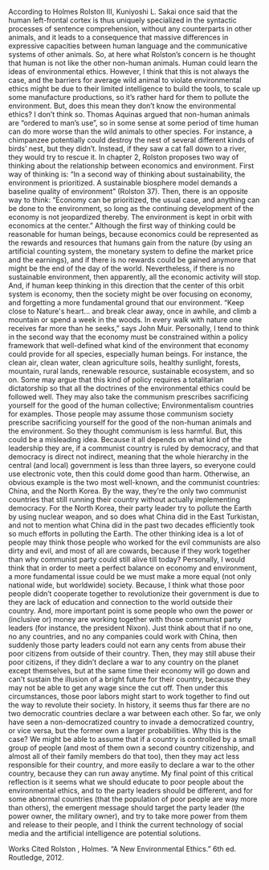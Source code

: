 According to Holmes Rolston III, Kuniyoshi L. Sakai once said that the human left-frontal cortex is thus uniquely specialized in the syntactic processes of sentence comprehension, without any counterparts in other animals, and it leads to a consequence that massive differences in expressive capacities between human language and the communicative systems of other animals. So, at here what Rolston’s concern is he thought that human is not like the other non-human animals. Human could learn the ideas of environmental ethics. However, I think that this is not always the case, and the barriers for average wild animal to violate environmental ethics might be due to their limited intelligence to build the tools, to scale up some manufacture productions, so it’s rather hard for them to pollute the environment. But, does this mean they don’t know the environmental ethics? I don’t think so. Thomas Aquinas argued that non-human animals are “ordered to man’s use”, so in some sense at some period of time human can do more worse than the wild animals to other species. For instance, a chimpanzee potentially could destroy the nest of several different kinds of birds’ nest, but they didn’t. Instead, if they saw a cat fall down to a river, they would try to rescue it.
	In chapter 2, Rolston proposes two way of thinking about the relationship between economics and environment. First way of thinking is: “In a second way of thinking about sustainability, the environment is prioritized. A sustainable biosphere model demands a baseline quality of environment” (Rolston 37).  Then, there is an opposite way to think: “Economy can be prioritized, the usual case, and anything can be done to the environment, so long as the continuing development of the economy is not jeopardized thereby. The environment is kept in orbit with economics at the center.” Although the first way of thinking could be reasonable for human beings, because economics could be represented as the rewards and resources that humans gain from the nature (by using an artificial counting system, the monetary system to define the market price and the earnings), and if there is no rewards could be gained anymore that might be the end of the day of the world. Nevertheless, if there is no sustainable environment, then apparently, all the economic activity will stop. And, if human keep thinking in this direction that the center of this orbit system is economy, then the society might be over focusing on economy, and forgetting a more fundamental ground that our environment.
	“Keep close to Nature's heart... and break clear away, once in awhile, and climb a mountain or spend a week in the woods. In every walk with nature one receives far more than he seeks,” says John Muir. Personally, I tend to think in the second way that the economy must be constrained within a policy framework that well-defined what kind of the environment that economy could provide for all species, especially human beings. For instance, the clean air, clean water, clean agriculture soils, healthy sunlight, forests, mountain, rural lands, renewable resource, sustainable ecosystem, and so on. Some may argue that this kind of policy requires a totalitarian dictatorship so that all the doctrines of the environmental ethics  could be followed well. They may also take the communism prescribes sacrificing yourself for the good of the human collective; Environmentalism countries for examples. Those people may assume those communism society prescribe sacrificing yourself for the good of the non-human animals and the environment. So they thought communism is less harmful. But, this could be a misleading idea. Because it all depends on what kind of the leadership they are, if a communist country is ruled by democracy, and that democracy is direct not indirect, meaning that the whole hierarchy in the central (and local) government is less than three layers, so everyone could use electronic vote, then this could dome good than harm. Otherwise, an obvious example is the two most well-known, and the communist countries: China, and the North Korea. By the way, they’re the only two communist countries that still running their country without actually implementing democracy. For the North Korea, their party leader try to pollute the Earth by using nuclear weapon, and so does what China did in the East Turkistan, and not to mention what China did in the past two decades efficiently took so much efforts in polluting the Earth. The other thinking idea is a lot of people may think those people who worked for the evil communists are also dirty and evil, and most of all are cowards, because if they work together than why communist party could still alive till today? Personally, I would think that in order to meet a perfect balance on economy and environment, a more fundamental issue could be we must make a more equal (not only national wide, but worldwide) society. Because, I think what those poor people didn’t cooperate together to revolutionize their government is due to they are lack of education and connection to the world outside their country. And, more important point is some people who own the power or (inclusive or) money are working together with those communist party leaders (for instance, the president Nixon). Just think about that if no one, no any countries, and no any companies could work with China, then suddenly those party leaders could not earn any cents from abuse their poor citizens from outside of their country. Then, they may still abuse their poor citizens, if they didn’t declare a war to any country on the planet except themselves, but at the same time their economy will go down and can't sustain the illusion of a bright future for their country, because they may not be able to get any wage since the cut off. Then under this circumstances, those poor labors might start to work together to find out the way to revolute their society. In history, it seems thus far there are no two democratic countries declare a war between each other. So far, we only have seen a non-democratized country to invade a democratized country, or vice versa, but the former own a larger probabilities. Why this is the case? We might be able to assume that if a country is controlled by a small group of people (and most of them own a second country citizenship, and almost all of their family members do that too), then they may act less responsible for their country, and more easily to declare a war to the other country, because they can run away anytime. My final point of this critical reflection is it seems what we should educate to poor people about the environmental ethics, and to the party leaders should be different, and for some abnormal countries (that
the population of poor people are way more than others), the emergent message should target the party leader (the power owner, the military owner), and try to take more power from them and release to their people, and I think the current technology of social media and the artificial intelligence are potential solutions.



Works Cited
Rolston , Holmes. “A New Environmental Ethics.” 6th ed. Routledge, 2012.

